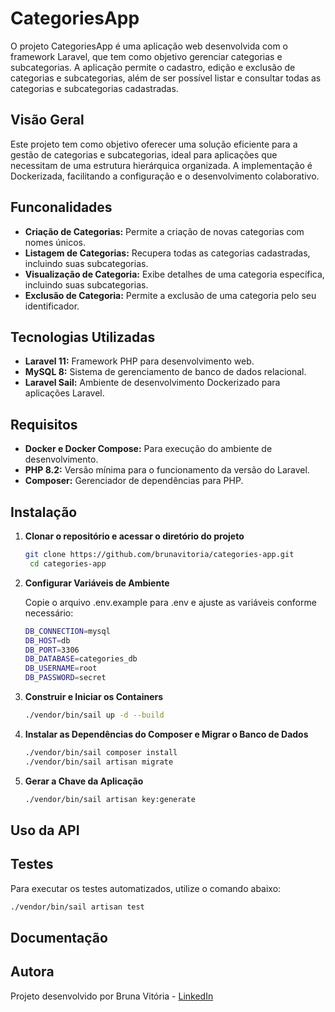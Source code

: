 # CategoriesApp
O projeto CategoriesApp é uma aplicação web desenvolvida com o framework Laravel, que tem como objetivo gerenciar categorias e subcategorias. A aplicação permite o cadastro, edição e exclusão de categorias e subcategorias, além de ser possível listar e consultar todas as categorias e subcategorias cadastradas.

## Visão Geral

Este projeto tem como objetivo oferecer uma solução eficiente para a gestão de categorias e subcategorias, ideal para aplicações que necessitam de uma estrutura hierárquica organizada. A implementação é Dockerizada, facilitando a configuração e o desenvolvimento colaborativo.

## Funconalidades

- **Criação de Categorias:** Permite a criação de novas categorias com nomes únicos.
- **Listagem de Categorias:** Recupera todas as categorias cadastradas, incluindo suas subcategorias.
- **Visualização de Categoria:** Exibe detalhes de uma categoria específica, incluindo suas subcategorias.
- **Exclusão de Categoria:** Permite a exclusão de uma categoria pelo seu identificador.

## Tecnologias Utilizadas

- **Laravel 11:** Framework PHP para desenvolvimento web.
- **MySQL 8:** Sistema de gerenciamento de banco de dados relacional.
- **Laravel Sail:** Ambiente de desenvolvimento Dockerizado para aplicações Laravel.

## Requisitos

- **Docker e Docker Compose:** Para execução do ambiente de desenvolvimento.
- **PHP 8.2:** Versão mínima para o funcionamento da versão do Laravel.
- **Composer:** Gerenciador de dependências para PHP.

## Instalação

1. **Clonar o repositório e acessar o diretório do projeto**
   ```bash
   git clone https://github.com/brunavitoria/categories-app.git
    cd categories-app
    ```
2. **Configurar Variáveis de Ambiente**

    Copie o arquivo .env.example para .env e ajuste as variáveis conforme necessário:
    ```bash
    DB_CONNECTION=mysql
    DB_HOST=db
    DB_PORT=3306
    DB_DATABASE=categories_db
    DB_USERNAME=root
    DB_PASSWORD=secret
    ```

3. **Construir e Iniciar os Containers**
    ```bash
    ./vendor/bin/sail up -d --build
    ```

4. **Instalar as Dependências do Composer e Migrar o Banco de Dados**
    ```bash
    ./vendor/bin/sail composer install
    ./vendor/bin/sail artisan migrate
    ```

5. **Gerar a Chave da Aplicação**
    ```bash
    ./vendor/bin/sail artisan key:generate
    ```

## Uso da API

## Testes

Para executar os testes automatizados, utilize o comando abaixo:
```bash
./vendor/bin/sail artisan test
```

## Documentação

## Autora

Projeto desenvolvido por Bruna Vitória - [LinkedIn](https://www.linkedin.com/in/brunavitoria/)
